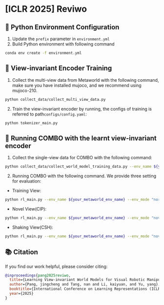 # [ICLR 2025] Reviwo

## 🔧 Python Environment Configuration
1. Update the `prefix` parameter in `environment.yml`
2. Build Python environment with following command
```bash
conda env create -f environment.yml
```

## 🚀 View-invariant Encoder Training
1. Collect the multi-view data from Metaworld with the following command, make sure you have installed mujoco, and we recommend using mujoco-210.
```bash
python collect_data/collect_multi_view_data.py
```

2. Train the view-invariant encoder by running, the configs of training is referred to path`configs/config.yaml`:
```bash
python tokenizer_main.py
```

## 🦾 Running COMBO with the learnt view-invariant encoder
1. Collect the single-view data for COMBO with the following command:
```bash
python collect_data/collect_world_model_training_data.py --env_name ${your_metaworld_env_name}
```

2. Running COMBO with the following command. We provide three setting for evaluation:
* Training View: 
```bash
python rl_main.py --env_name ${your_metaworld_env_name} --env_mode "normal"
``` 
* Novel View(CIP): 
```bash
python rl_main.py --env_name ${your_metaworld_env_name} --env_mode "novel" --azimuth ${change_of_azimuth}
``` 
* Shaking View(CSH): 
```bash
python rl_main.py --env_name ${your_metaworld_env_name} --env_mode "novel" --azimuth ${change_of_azimuth}
``` 

## 📚 Citation
If you find our work helpful, please consider citing:
```bibtex
@inproceedings{pang2025reviwo,
  title={Learning View-invariant World Models for Visual Robotic Manipulation},
  author={Pang, jingcheng and Tang, nan and Li, kaiyuan, and Yu, yang},
  booktitle={International Conference on Learning Representations (ICLR)},
  year={2025}
}
```